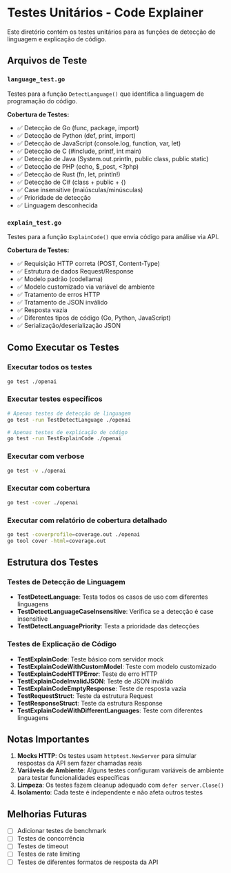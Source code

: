 # Testes Unitários - Code Explainer

Este diretório contém os testes unitários para as funções de detecção de linguagem e explicação de código.

## Arquivos de Teste

### `language_test.go`
Testes para a função `DetectLanguage()` que identifica a linguagem de programação do código.

**Cobertura de Testes:**
- ✅ Detecção de Go (func, package, import)
- ✅ Detecção de Python (def, print, import)
- ✅ Detecção de JavaScript (console.log, function, var, let)
- ✅ Detecção de C (#include, printf, int main)
- ✅ Detecção de Java (System.out.println, public class, public static)
- ✅ Detecção de PHP (echo, $_post, <?php)
- ✅ Detecção de Rust (fn, let, println!)
- ✅ Detecção de C# (class + public + {)
- ✅ Case insensitive (maiúsculas/minúsculas)
- ✅ Prioridade de detecção
- ✅ Linguagem desconhecida

### `explain_test.go`
Testes para a função `ExplainCode()` que envia código para análise via API.

**Cobertura de Testes:**
- ✅ Requisição HTTP correta (POST, Content-Type)
- ✅ Estrutura de dados Request/Response
- ✅ Modelo padrão (codellama)
- ✅ Modelo customizado via variável de ambiente
- ✅ Tratamento de erros HTTP
- ✅ Tratamento de JSON inválido
- ✅ Resposta vazia
- ✅ Diferentes tipos de código (Go, Python, JavaScript)
- ✅ Serialização/deserialização JSON

## Como Executar os Testes

### Executar todos os testes
```bash
go test ./openai
```

### Executar testes específicos
```bash
# Apenas testes de detecção de linguagem
go test -run TestDetectLanguage ./openai

# Apenas testes de explicação de código
go test -run TestExplainCode ./openai
```

### Executar com verbose
```bash
go test -v ./openai
```

### Executar com cobertura
```bash
go test -cover ./openai
```

### Executar com relatório de cobertura detalhado
```bash
go test -coverprofile=coverage.out ./openai
go tool cover -html=coverage.out
```

## Estrutura dos Testes

### Testes de Detecção de Linguagem
- **TestDetectLanguage**: Testa todos os casos de uso com diferentes linguagens
- **TestDetectLanguageCaseInsensitive**: Verifica se a detecção é case insensitive
- **TestDetectLanguagePriority**: Testa a prioridade das detecções

### Testes de Explicação de Código
- **TestExplainCode**: Teste básico com servidor mock
- **TestExplainCodeWithCustomModel**: Teste com modelo customizado
- **TestExplainCodeHTTPError**: Teste de erro HTTP
- **TestExplainCodeInvalidJSON**: Teste de JSON inválido
- **TestExplainCodeEmptyResponse**: Teste de resposta vazia
- **TestRequestStruct**: Teste da estrutura Request
- **TestResponseStruct**: Teste da estrutura Response
- **TestExplainCodeWithDifferentLanguages**: Teste com diferentes linguagens

## Notas Importantes

1. **Mocks HTTP**: Os testes usam `httptest.NewServer` para simular respostas da API sem fazer chamadas reais
2. **Variáveis de Ambiente**: Alguns testes configuram variáveis de ambiente para testar funcionalidades específicas
3. **Limpeza**: Os testes fazem cleanup adequado com `defer server.Close()`
4. **Isolamento**: Cada teste é independente e não afeta outros testes

## Melhorias Futuras

- [ ] Adicionar testes de benchmark
- [ ] Testes de concorrência
- [ ] Testes de timeout
- [ ] Testes de rate limiting
- [ ] Testes de diferentes formatos de resposta da API 